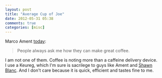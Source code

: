```yaml
---
layout: post  
title: "Average Cup of Joe"  
date: 2012-05-31 05:38  
comments: true  
categories: [misc]
---
```


Marco Ament [today][1]:

>People always ask me how they can make great coffee.

I am not one of them. Coffee is noting more than a caffeine delivery device. I use a Keureg, which I'm sure is sacrilege to guys like Ament and [Shawn Blanc][2]. And I don't care because it is quick, efficient and tastes fine to me.

[1]: http://www.marco.org/2012/05/29/tonx-coffee
[2]: http://shawnblanc.net/2012/05/the-alpha-dominche-steampunk/